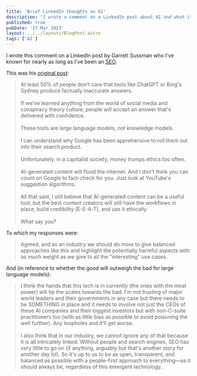 ```yaml
---
title: 'Brief LinkedIn thoughts on AI'
description: "I wrote a comment on a LinkedIn post about AI and what it means in SEO."
published: true
pubDate: '17 Mar 2023'
layout: ../../layouts/BlogPost.astro
tags: ['AI']
---
```


I wrote this comment on a LinkedIn post by Garrett Sussman who I've known for nearly as long as I've been an [SEO](/jardim/tech/seo/).

This was his [original post](https://www.linkedin.com/posts/garrettsussman_at-least-50-of-people-dont-care-that-tools-activity-7041768961473925121-lIXj):

> At least 50% of people don't care that tools like ChatGPT or Bing's Sydney produce factually inaccurate answers.
> <br><br>
> If we've learned anything from the world of social media and conspiracy theory culture, people will accept an answer that's delivered with confidence.
> <br><br>
> These tools are large language models, not knowledge models.
> <br><br>
> I can understand why Google has been apprehensive to roll them out into their search product.
> <br><br>
> Unfortunately, in a capitalist society, money trumps ethics too often.
><br><br>
> AI-generated content will flood the internet. And I don't think you can count on Google to fact-check for you. Just look at YouTube's suggestion algorithms.
><br><br>
> All that said, I still believe that AI-generated content can be a useful tool, but the best content creators will still have the workflows in place, build credibility (E-E-A-T), and use it ethically.
><br><br>
> What say you?

To which my responses were:

> Agreed, and as an industry we should do more to give balanced approaches like this and highlight the potentially harmful aspects with as much weight as we give to all the "interesting" use cases.

And (in reference to whether the good will outweigh the bad for large language models):

> I think the hands that this tech is in currently (the ones with the most power) will tip the scales towards the bad. I'm not trusting of major world leaders and their governments in any case but there needs to be SOMETHING in place and it needs to involve not just the CEOs of these AI companies and their biggest investors but with non-C-suite practitioners too (with as little bias as possible to avoid poisoning the well further). Any loopholes and it'll get worse.
> <br><br>
> I also think that in our industry, we cannot ignore any of that because it is all intricately linked. Without people and search engines, SEO has very little to go on (if anything, arguably but that's another story for another day lol). So it's up to us to be as open, transparent, and balanced as possible with a people-first approach to everything—as it should always be, regardless of this emergent technology.